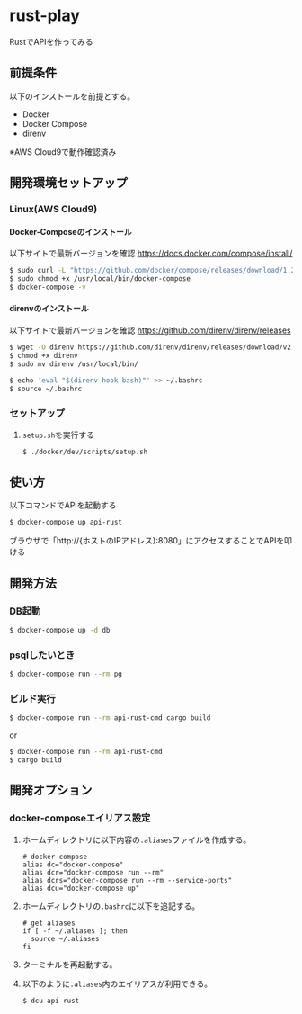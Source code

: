 # rust-play

RustでAPIを作ってみる

## 前提条件

以下のインストールを前提とする。  

- Docker
- Docker Compose
- direnv

※AWS Cloud9で動作確認済み

## 開発環境セットアップ

### Linux(AWS Cloud9)

#### Docker-Composeのインストール

以下サイトで最新バージョンを確認
https://docs.docker.com/compose/install/
```bash
$ sudo curl -L "https://github.com/docker/compose/releases/download/1.29.2/docker-compose-$(uname -s)-$(uname -m)" -o /usr/local/bin/docker-compose
$ sudo chmod +x /usr/local/bin/docker-compose
$ docker-compose -v
```

#### direnvのインストール

以下サイトで最新バージョンを確認
https://github.com/direnv/direnv/releases
```bash
$ wget -O direnv https://github.com/direnv/direnv/releases/download/v2.6.0/direnv.linux-amd64
$ chmod +x direnv
$ sudo mv direnv /usr/local/bin/

$ echo 'eval "$(direnv hook bash)"' >> ~/.bashrc
$ source ~/.bashrc
```

### セットアップ

1. `setup.sh`を実行する
    ```bash
    $ ./docker/dev/scripts/setup.sh
    ```

## 使い方

以下コマンドでAPIを起動する
```bash
$ docker-compose up api-rust
```

ブラウザで「http://{ホストのIPアドレス}:8080」にアクセスすることでAPIを叩ける

## 開発方法

### DB起動

```bash
$ docker-compose up -d db
```

### psqlしたいとき

```bash
$ docker-compose run --rm pg
```

### ビルド実行

```bash
$ docker-compose run --rm api-rust-cmd cargo build
```
or
```bash
$ docker-compose run --rm api-rust-cmd
$ cargo build
```

## 開発オプション

### docker-composeエイリアス設定

1. ホームディレクトリに以下内容の`.aliases`ファイルを作成する。
    ```
    # docker compose
    alias dc="docker-compose"
    alias dcr="docker-compose run --rm"
    alias dcrs="docker-compose run --rm --service-ports"
    alias dcu="docker-compose up"
    ```

1. ホームディレクトリの`.bashrc`に以下を追記する。
    ```
    # get aliases
    if [ -f ~/.aliases ]; then
      source ~/.aliases
    fi
    ```

1. ターミナルを再起動する。

1. 以下のように`.aliases`内のエイリアスが利用できる。
    ```bash
    $ dcu api-rust
    ```